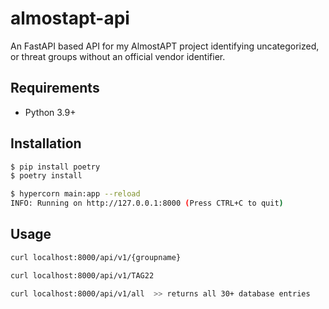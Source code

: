 # almostapt-api

An FastAPI based API for my AlmostAPT project identifying uncategorized, or threat groups without an official vendor identifier.

## Requirements

- Python 3.9+

## Installation

```bash
$ pip install poetry
$ poetry install

$ hypercorn main:app --reload
INFO: Running on http://127.0.0.1:8000 (Press CTRL+C to quit)
```

## Usage

```bash
curl localhost:8000/api/v1/{groupname}

curl localhost:8000/api/v1/TAG22

curl localhost:8000/api/v1/all  >> returns all 30+ database entries

```
